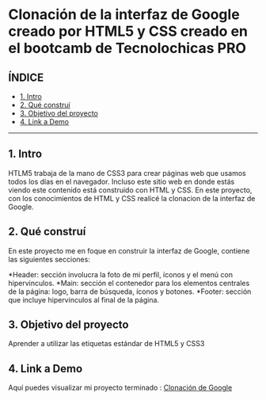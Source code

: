 # Clonación de la interfaz de Google creado por HTML5 y CSS creado en el bootcamb de Tecnolochicas PRO


## **ÍNDICE**

* [1. Intro](https://github.com/Aliciarod5/Clonaci-n-de-google/edit/main/README.md#1-intro)
* [2. Qué construí](https://github.com/Aliciarod5/Clonaci-n-de-google/edit/main/README.md#2-qu%C3%A9-constru%C3%AD)
* [3. Objetivo del proyecto](https://github.com/Aliciarod5/Clonaci-n-de-google/edit/main/README.md#3-objetivo-del-proyecto)
* [4. Link a Demo](https://github.com/Aliciarod5/Clonaci-n-de-google/edit/main/README.md#4-link-a-demo)

****
## 1. Intro
HTLM5 trabaja de la mano de CSS3 para crear páginas web que usamos todos los días en el navegador.
Incluso este sitio web en donde estás viendo este contenido está construido con HTML y CSS.
En este proyecto, con los conocimientos de HTML y CSS realicé la clonacion de la interfaz de Google.

## 2. Qué construí
En este proyecto me en foque en construir la interfaz de Google, contiene las siguientes secciones:

*Header: sección involucra la foto de mi perfil, íconos y el menú con hipervinculos.
*Main: sección el contenedor para los elementos centrales de la página: logo, barra de búsqueda, íconos y botones.
*Footer: sección que incluye hipervinculos al final de la página.

## 3. Objetivo del proyecto
Aprender a utilizar las etiquetas estándar de HTML5 y CSS3

## 4. Link a Demo
Aquí puedes visualizar mi proyecto terminado : [Clonación de Google](#)
